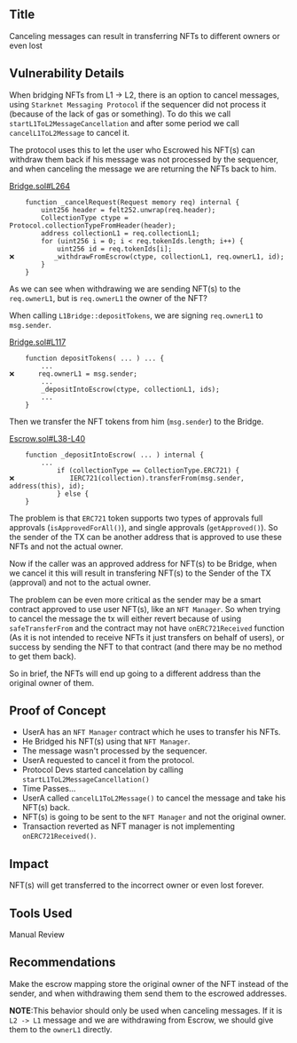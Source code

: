 ## Title
Canceling messages can result in transferring NFTs to different owners or even lost

## Vulnerability Details
When bridging NFTs from L1 -> L2, there is an option to cancel messages, using `Starknet Messaging Protocol` if the sequencer did not process it (because of the lack of gas or something). To do this we call `startL1ToL2MessageCancellation` and after some period we call `cancelL1ToL2Message` to cancel it.

The protocol uses this to let the user who Escrowed his NFT(s) can withdraw them back if his message was not processed by the sequencer, and when canceling the message we are returning the NFTs back to him.

[Bridge.sol#L264](https://github.com/Cyfrin/2024-07-ark-project/blob/main/apps/blockchain/ethereum/src/Bridge.sol#L264)
```solidity
    function _cancelRequest(Request memory req) internal {
        uint256 header = felt252.unwrap(req.header);
        CollectionType ctype = Protocol.collectionTypeFromHeader(header);
        address collectionL1 = req.collectionL1;
        for (uint256 i = 0; i < req.tokenIds.length; i++) {
            uint256 id = req.tokenIds[i];
❌️          _withdrawFromEscrow(ctype, collectionL1, req.ownerL1, id);
        }
    }
```

As we can see when withdrawing we are sending NFT(s) to the `req.ownerL1`, but is `req.ownerL1` the owner of the NFT?

When calling `L1Bridge::depositTokens`, we are signing `req.ownerL1` to `msg.sender`.

[Bridge.sol#L117](https://github.com/Cyfrin/2024-07-ark-project/blob/main/apps/blockchain/ethereum/src/Bridge.sol#L117)
```solidity
    function depositTokens( ... ) ... {
        ...
❌️      req.ownerL1 = msg.sender;
        ...
        _depositIntoEscrow(ctype, collectionL1, ids);
        ...
    }
```

Then we transfer the NFT tokens from him (`msg.sender`) to the Bridge.

[Escrow.sol#L38-L40](https://github.com/Cyfrin/2024-07-ark-project/blob/main/apps/blockchain/ethereum/src/Escrow.sol#L38-L40)
```solidity
    function _depositIntoEscrow( ... ) internal {
        ...
            if (collectionType == CollectionType.ERC721) {
❌️              IERC721(collection).transferFrom(msg.sender, address(this), id);
            } else {
    }
```

The problem is that `ERC721` token supports two types of approvals full approvals (`isApprovedForAll()`), and single approvals (`getApproved()`). So the sender of the TX can be another address that is approved to use these NFTs and not the actual owner.

Now if the caller was an approved address for NFT(s) to be Bridge, when we cancel it this will result in transfering NFT(s) to the Sender of the TX (approval) and not to the actual owner.

The problem can be even more critical as the sender may be a smart contract approved to use user NFT(s), like an `NFT Manager`. So when trying to cancel the message the tx will either revert because of using `safeTransferFrom` and the contract may not have `onERC721Received` function (As it is not intended to receive NFTs it just transfers on behalf of users), or success by sending the NFT to that contract (and there may be no method to get them back).

So in brief, the NFTs will end up going to a different address than the original owner of them.

## Proof of Concept
- UserA has an `NFT Manager` contract which he uses to transfer his NFTs.
- He Bridged his NFT(s) using that `NFT Manager`.
- The message wasn't processed by the sequencer.
- UserA requested to cancel it from the protocol.
- Protocol Devs started cancelation by calling `startL1ToL2MessageCancellation()`
- Time Passes...
- UserA called `cancelL1ToL2Message()` to cancel the message and take his NFT(s) back.
- NFT(s) is going to be sent to the `NFT Manager` and not the original owner.
- Transaction reverted as NFT manager is not implementing `onERC721Received()`.

## Impact
NFT(s) will get transferred to the incorrect owner or even lost forever.

## Tools Used
Manual Review

## Recommendations
Make the escrow mapping store the original owner of the NFT instead of the sender, and when withdrawing them send them to the escrowed addresses.

**NOTE**:This behavior should only be used when canceling messages. If it is `L2 -> L1` message and we are withdrawing from Escrow, we should give them to the `ownerL1` directly.
